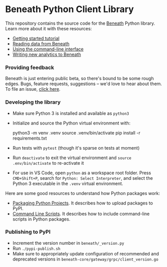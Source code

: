 # Beneath Python Client Library

This repository contains the source code for the [Beneath](https://beneath.dev) Python library. Learn more about it with these resources:

- [Getting started tutorial](https://about.beneath.dev/docs)
- [Reading data from Beneath](https://about.beneath.dev/docs)
- [Using the command-line interface](https://about.beneath.dev/docs)
- [Writing new analytics to Beneath](https://about.beneath.dev/docs)

### Providing feedback

Beneath is just entering public beta, so there's bound to be some rough edges. Bugs, feature requests, suggestions – we'd love to hear about them. To file an issue, [click here](https://gitlab.com/_beneath/beneath-python/issues).

### Developing the library

- Make sure Python 3 is installed and available as `python3`
- Initialize and source the Python virtual environment with:

    python3 -m venv .venv
    source .venv/bin/activate
    pip install -r requirements.txt

- Run tests with `pytest` (though it's sparse on tests at moment)
- Run `deactivate` to exit the virtual environment and `source .env/bin/activate` to re-activate it
- For use in VS Code, open `python` as a workspace root folder. Press `CMD+Shift+P`, search for `Python: Select Interpreter`, and select the Python 3 executable in the `.venv` virtual environment.

Here are some good resources to understand how Python packages work:

- [Packaging Python Projects](https://packaging.python.org/tutorials/packaging-projects/). It describes how to upload packages to PyPI.
- [Command Line Scripts](https://python-packaging.readthedocs.io/en/latest/command-line-scripts.html). It describes how to include command-line scripts in Python packages.

### Publishing to PyPI

- Increment the version number in `beneath/_version.py`
- Run `./pypi-publish.sh`
- Make sure to appropriately update configuration of recommended and deprecated versions in `beneath-core/gateway/grpc/client_version.go`
